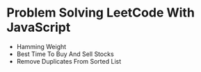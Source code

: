 # Problem Solving LeetCode With JavaScript

- Hamming Weight
- Best Time To Buy And Sell Stocks
- Remove Duplicates From Sorted List
